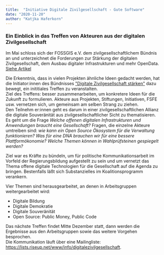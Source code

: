 ```yaml
---
title:  "Initiative Digitale Zivilgesellschaft - Gute Software"
date: "2020-11-20"
author: "Katjka Haferkorn"
---
```


### Ein Einblick in das Treffen von Akteuren aus der digitalen Zivilgesellschaft

Im Mai schloss sich der FOSSGIS e.V. dem zivilgesellschaftlichem Bündnis an und unterzeichnet die Forderungen zur Stärkung der digitalen Zivilgesellschaft, dem Ausbau digitaler Infrastrukturen und mehr OpenData. [Siehe Artikel](https://fossgis.de/news/2020-05-04-digitale_zivilgesellschaft_st%C3%A4rken/)

Die Erkenntnis, dass in vielen Projekten ähnliche Ideen gedacht werden, hat die Initiator:innen des Bündnisses ["Digitale Zivilgesellschaft stärken"](https://digitalezivilgesellschaft.org/) dazu bewegt, ein inititiales Treffen zu veranstalten.  
Ziel des Treffens:   besser zusammenarbeiten, um konkretere Ideen für die Zukunft zu formulieren. 
Akteure aus Projekten, Stiftungen, Initiativen, FSFE usw. vernetzen sich, um gemeinsam am selben Strang zu ziehen.  
Den Teilnehm er:innen geht es darum in einer zivilgesellschaftlichen Allianz die digitale Souveränität aus zivilgesellschaftlicher Sicht zu thematisieren.
Es geht um die Frage *Welche offenen digitalen Infrastrukturen und Anwendungen braucht eine Gesellschaft?* 
Fragen, die einzelne Akteure umtreiben sind: *wie kann ein Open Source Ökosystem für die Verwaltung funktionieren?* *Was für eine DNA brauchen wir für eine bessere Plattformökonomie?* 
*Welche Themen können in Wahlprüfsteinen gespiegelt werden?*
 
Ziel war es Kräfte zu bündeln, um für politische Kommunikationsarbeit im Vorfeld der Regierungsbildung aufgestellt zu sein und um vernetzt das Thema offene digitale Technologien für die Gesellschaft auf die Agenda zu bringen. Bestenfalls läßt sich Substanzielles im Koalitionsprogramm verankern.

Vier Themen sind herausgearbeitet, an denen in Arbeitsgruppen weitergearbeitet wird:
- Digitale Bildung 
- Digitale Demokratie 
- Digitale Souveränität 
- Open Source: Public Money, Public Code 

Das nächste Treffen findet Mitte Dezember statt, dann werden die Ergebnisse aus den Arbeitsgruppen sowie das weitere Vorgehen besprochen.  
Die Kommunikation läuft über eine Mailingliste: https://lists.riseup.net/www/info/digitalezivilgesellschaft.


